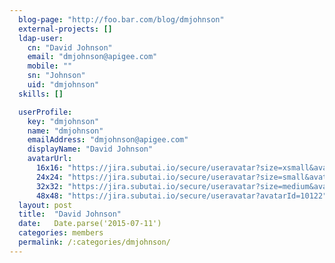 ```yaml
---
  blog-page: "http://foo.bar.com/blog/dmjohnson"
  external-projects: []
  ldap-user: 
    cn: "David Johnson"
    email: "dmjohnson@apigee.com"
    mobile: ""
    sn: "Johnson"
    uid: "dmjohnson"
  skills: []

  userProfile: 
    key: "dmjohnson"
    name: "dmjohnson"
    emailAddress: "dmjohnson@apigee.com"
    displayName: "David Johnson"
    avatarUrl: 
      16x16: "https://jira.subutai.io/secure/useravatar?size=xsmall&avatarId=10122"
      24x24: "https://jira.subutai.io/secure/useravatar?size=small&avatarId=10122"
      32x32: "https://jira.subutai.io/secure/useravatar?size=medium&avatarId=10122"
      48x48: "https://jira.subutai.io/secure/useravatar?avatarId=10122"
  layout: post
  title:  "David Johnson"
  date:   Date.parse('2015-07-11')
  categories: members
  permalink: /:categories/dmjohnson/
---
```


